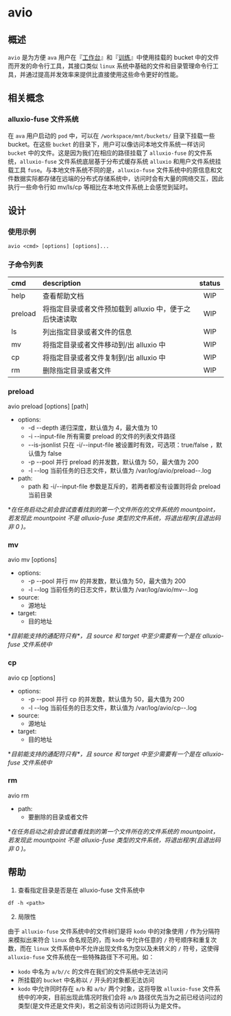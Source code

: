 # avio

## 概述

`avio` 是为方便 `ava` 用户在『[工作台](http://portal.qiniu.com/ava/workspaces)』和『[训练](http://portal.qiniu.com/ava/trains)』中使用挂载的 bucket 中的文件而开发的命令行工具，其接口类似 `linux` 系统中基础的文件和目录管理命令行工具，并通过提高并发效率来提供比直接使用这些命令更好的性能。

## 相关概念

### alluxio-fuse 文件系统

在 `ava` 用户启动的 `pod` 中，可以在 `/workspace/mnt/buckets/` 目录下挂载一些 bucket。在这些 `bucket` 的目录下，用户可以像访问本地文件系统一样访问 `bucket` 中的文件。这是因为我们在相应的路径挂载了 `alluxio-fuse` 的文件系统，`alluxio-fuse` 文件系统底层基于分布式缓存系统 `alluxio` 和用户文件系统挂载工具 `fuse`。与本地文件系统不同的是，`alluxio-fuse` 文件系统中的原信息和文件数据实际都存储在远端的分布式存储系统中，访问时会有大量的网络交互，因此执行一些命令行如 mv/ls/cp 等相比在本地文件系统上会感觉到延时。


## 设计

### 使用示例

``` shell
avio <cmd> [options] [options]...
```

### 子命令列表

| cmd | description | status |
| :--- | :--- | :---: |
| help | 查看帮助文档 | WIP |
| preload | 将指定目录或者文件预加载到 alluxio 中，便于之后快速读取 | WIP |
| ls | 列出指定目录或者文件的信息 | WIP |
| mv | 将指定目录或者文件移动到/出 alluxio 中 | WIP |
| cp | 将指定目录或者文件复制到/出 alluxio 中 | WIP |
| rm | 删除指定目录或者文件 | WIP |


### preload

avio preload [options] [path]
  + options:
    + -d --depth 递归深度，默认值为 4，最大值为 10
    + -i --input-file 所有需要 preload 的文件的列表文件路径
    + --is-jsonlist 只在 -i/--input-file 被设置时有效，可选项：true/false ，默认值为 false
    + -p --pool 并行 preload 的并发数，默认值为 50，最大值为 200
    + -l --log 当前任务的日志文件，默认值为 /var/log/avio/preload-<datetime>-<pid>.log
  + path:
    + path 和 -i/--input-file 参数是互斥的，若两者都没有设置则将会 preload 当前目录

**在任务启动之前会尝试查看找到的第一个文件所在的文件系统的 mountpoint，若发现此 mountpoint 不是 alluxio-fuse 类型的文件系统，将退出程序(且退出码非 0 )。*

### mv
avio mv [options] <source> <target>  
  + options:
    + -p --pool 并行 mv 的并发数，默认值为 50，最大值为 200
    + -l --log 当前任务的日志文件，默认值为 /var/log/avio/mv-<datetime>-<pid>.log
  + source:
    + 源地址
  + target:
    + 目的地址

**目前能支持的通配符只有\*，且 source 和 target 中至少需要有一个是在 alluxio-fuse 文件系统中*

### cp

avio cp [options] <source> <target>
  + options:
    + -p --pool 并行 cp 的并发数，默认值为 50，最大值为 200
    + -l --log 当前任务的日志文件，默认值为 /var/log/avio/cp-<datetime>-<pid>.log
  + source:
    + 源地址
  + target:
    + 目的地址

**目前能支持的通配符只有\*，且 source 和 target 中至少需要有一个是在 alluxio-fuse 文件系统中*

### rm
avio rm <path>
  + path:
    + 要删除的目录或者文件

**在任务启动之前会尝试查看找到的第一个文件所在的文件系统的 mountpoint，若发现此 mountpoint 不是 alluxio-fuse 类型的文件系统，将退出程序(且退出码非 0 )。*

## 帮助

1. 查看指定目录是否是在 alluxio-fuse 文件系统中
``` shell
df -h <path>
```

2. 局限性

由于 `alluxio-fuse` 文件系统中的文件树们是将 `kodo` 中的对象使用 `/` 作为分隔符来模拟出来符合 `linux` 命名规范的，而 `kodo` 中允许任意的 `/` 符号顺序和重复次数，而在 `linux` 文件系统中不允许出现文件名为空以及未转义的 `/` 符号，这使得 `alluxio-fuse` 文件系统在一些特殊路径下不可用。如：
  + `kodo` 中名为 `a/b//c` 的文件在我们的文件系统中无法访问
  + 所挂载的 `bucket` 中名称以 `/` 开头的对象都无法访问
  + `kodo` 中允许同时存在 `a/b` 和 `a/b/` 两个对象，这将导致 `alluxio-fuse` 文件系统中的冲突，目前出现此情况时我们会将 `a/b` 路径优先当为之前已经访问过的类型(是文件还是文件夹)，若之前没有访问过则将认为是文件。
